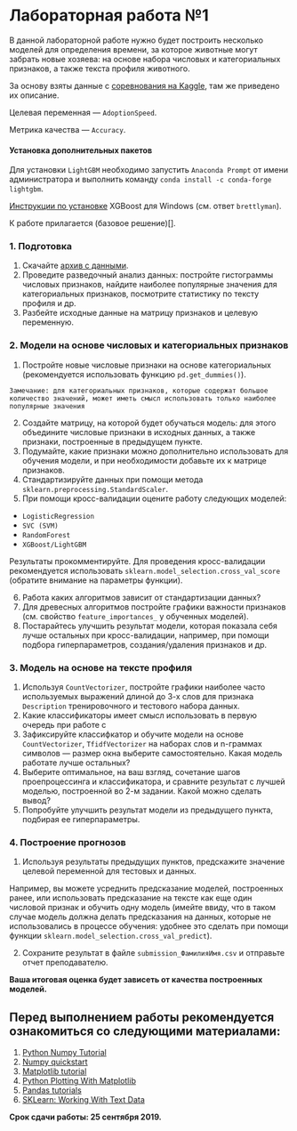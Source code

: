 ﻿# Лабораторная работа №1


В данной лабораторной работе нужно будет построить несколько моделей для определения времени, за которое животные могут забрать новые хозяева: на основе набора 
числовых и категориальных признаков, а также текста профиля животного. 

За основу взяты данные с [соревнования на Kaggle](https://www.kaggle.com/c/petfinder-adoption-prediction/data), 
там же приведено их описание.

Целевая переменная — `AdoptionSpeed`.

Метрика качества — `Accuracy`.

#### Установка дополнительных пакетов

Для установки `LightGBM` необходимо запустить `Anaconda Prompt` от имени администратора и выполнить команду `conda install -c conda-forge lightgbm`.

[Инструкции по установке](https://stackoverflow.com/questions/33749735/how-to-install-xgboost-package-in-python-windows-platform) XGBoost для Windows (см. ответ `brettlyman`).


К работе прилагается (базовое решение)[].


### 1. Подготовка

1. Скачайте [архив с данными](https://drive.google.com/file/d/1B3ZOIksQoIOWVRRJocPtqfI0XBvFI8LT/view?usp=sharingg).
2. Проведите разведочный анализ данных: постройте гистограммы числовых признаков, найдите наиболее популярные значения для категориальных признаков, посмотрите статистику по тексту профиля и др.
3. Разбейте исходные данные на матрицу признаков и целевую переменную.

### 2. Модели на основе числовых и категориальных признаков

1. Постройте новые числовые признаки на основе категориальных (рекомендуется использовать функцию `pd.get_dummies()`).

`Замечание: для категориальных признаков, которые содержат большое количество значений, может иметь смысл использовать только наиболее популярные значения`

2. Создайте матрицу, на которой будет обучаться модель: для этого объедините числовые признаки в исходных данных, а также признаки, построенные в предыдущем пункте.
3. Подумайте, какие признаки можно дополнительно использовать для обучения модели, и при необходимости добавьте их к матрице признаков.
4. Стандартизируйте данных при помощи метода `sklearn.preprocessing.StandardScaler`.
5. При помощи кросс-валидации оцените работу следующих моделей:

* `LogisticRegression`
* `SVC (SVM)`
* `RandomForest`
* `XGBoost/LightGBM`

Результаты прокомментируйте. Для проведения кросс-валидации рекомендуется использовать `sklearn.model_selection.cross_val_score` (обратите внимание на параметры функции).

6. Работа каких алгоритмов зависит от стандартизации данных?
7. Для древесных алгоритмов постройте графики важности признаков (см. свойство `feature_importances_` у обученных моделей).
8. Постарайтесь улучшить результат модели, которая показала себя лучше остальных при кросс-валидации, например, при помощи подбора гиперпараметров, создания/удаления признаков и др. 

### 3. Модель на основе на тексте профиля

1. Используя `CountVectorizer`, постройте графики наиболее часто используемых выражений длиной до 3-х слов для признака `Description` тренировочного и тестового набора данных. 
2. Какие классификаторы имеет смысл использовать в первую очередь при работе с 
3. Зафиксируйте классифкатор и обучите модели на основе `CountVectorizer`, `TfidfVectorizer` на наборах слов и n-граммах символов — размер окна выберите самостоятельно. Какая модель работате лучше остальных? 
4. Выберите оптимальное, на ваш взгляд, сочетание шагов проепроцессинга и классификатора, и сравните результат с лучшей моделью, построенной во 2-м задании. Какой можно сделать вывод? 
5. Попробуйте улучшить результат модели из предыдущего пункта, подбирая ее гиперпараметры.

### 4. Построение прогнозов

1. Используя результаты предыдущих пунктов, предскажите значение целевой переменной для тестовых и данных. 

Например, вы можете усреднить предсказание моделей, построенных ранее, или использовать
предсказание на тексте как еще один числовой признак и обучить одну модель (имейте ввиду, что в таком случае модель должна делать предсказания на данных, которые не использовались в процессе
обучения: удобнее это сделать при помощи функции `sklearn.model_selection.cross_val_predict`).  

2. Сохраните результат в файле `submission_ФамилияИмя.csv` и отправьте отчет преподавателю.


__Ваша итоговая оценка будет зависеть от качества построенных моделей.__


## Перед выполнением работы рекомендуется ознакомиться со следующими материалами:
1. [Python Numpy Tutorial](http://cs231n.github.io/python-numpy-tutorial/)
2. [Numpy quickstart](https://docs.scipy.org/doc/numpy/user/quickstart.html)
3. [Matplotlib tutorial](https://matplotlib.org/users/pyplot_tutorial.html)
4. [Python Plotting With Matplotlib](https://realpython.com/python-matplotlib-guide/)
5. [Pandas tutorials](https://pandas.pydata.org/pandas-docs/stable/tutorials.html)
6. [SKLearn: Working With Text Data](https://scikit-learn.org/0.21/tutorial/text_analytics/working_with_text_data.html)

__Срок сдачи работы: 25 сентября 2019.__

